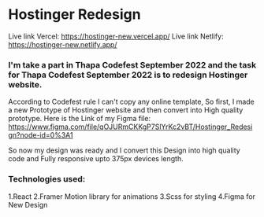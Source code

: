 # Hostinger Redesign
Live link Vercel: https://hostinger-new.vercel.app/
Live link Netlify: https://hostinger-new.netlify.app/

### I'm take a part in Thapa Codefest September 2022 and the task for Thapa Codefest September 2022 is to redesign Hostinger website.

According to Codefest rule I can't copy any online template, So first, I made a new Prototype of Hostinger website and then convert into High quality prototype. Here is the Link of my Figma file: https://www.figma.com/file/qOJURmCKKgP7SlYrKc2vBT/Hostinger_Redesign?node-id=0%3A1

So now my design was ready and I convert this Design into high quality code and Fully responsive upto 375px devices length.

### Technologies used:
  1.React
  2.Framer Motion library for animations
  3.Scss for styling
  4.Figma for New Design
